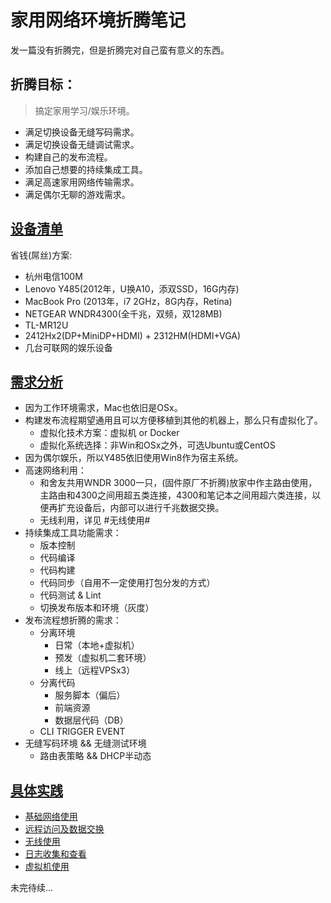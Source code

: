 # 家用网络环境折腾笔记

发一篇没有折腾完，但是折腾完对自己蛮有意义的东西。

## 折腾目标：

> 搞定家用学习/娱乐环境。

- 满足切换设备无缝写码需求。
- 满足切换设备无缝调试需求。
- 构建自己的发布流程。
- 添加自己想要的持续集成工具。
- 满足高速家用网络传输需求。
- 满足偶尔无聊的游戏需求。

## [设备清单](https://github.com/soulteary/CodesPlan#%E8%AE%BE%E5%A4%87%E6%B8%85%E5%8D%95)

省钱(屌丝)方案:

- 杭州电信100M
- Lenovo Y485(2012年，U换A10，添双SSD，16G内存)
- MacBook Pro (2013年，i7 2GHz，8G内存，Retina)
- NETGEAR WNDR4300(全千兆，双频，双128MB)
- TL-MR12U
- 2412Hx2(DP+MiniDP+HDMI) + 2312HM(HDMI+VGA)
- 几台可联网的娱乐设备

## [需求分析](https://github.com/soulteary/CodesPlan#%E9%9C%80%E6%B1%82%E5%88%86%E6%9E%90)

- 因为工作环境需求，Mac也依旧是OSx。
- 构建发布流程期望通用且可以方便移植到其他的机器上，那么只有虚拟化了。
  - 虚拟化技术方案：虚拟机 or Docker
  - 虚拟化系统选择：非Win和OSx之外，可选Ubuntu或CentOS
- 因为偶尔娱乐，所以Y485依旧使用Win8作为宿主系统。
- 高速网络利用：
  - 和舍友共用WNDR 3000一只，(固件原厂不折腾)放家中作主路由使用，主路由和4300之间用超五类连接，4300和笔记本之间用超六类连接，以便再扩充设备后，内部可以进行千兆数据交换。
  - 无线利用，详见 #无线使用#
- 持续集成工具功能需求：
  - 版本控制
  - 代码编译
  - 代码构建
  - 代码同步（自用不一定使用打包分发的方式）
  - 代码测试 & Lint
  - 切换发布版本和环境（灰度）
- 发布流程想折腾的需求：
  - 分离环境
      - 日常（本地+虚拟机）
      - 预发（虚拟机二套环境）
      - 线上（远程VPSx3）
  - 分离代码
      - 服务脚本（偏后）
      - 前端资源
      - 数据层代码（DB）
  - CLI TRIGGER EVENT
- 无缝写码环境 && 无缝测试环境
  - 路由表策略 && DHCP半动态

## [具体实践](https://github.com/soulteary/CodesPlan#%E5%85%B7%E4%BD%93%E5%AE%9E%E8%B7%B5)

- [基础网络使用](https://github.com/soulteary/CodesPlan/blob/master/network.md)
- [远程访问及数据交换](https://github.com/soulteary/CodesPlan/blob/master/remote.md)
- [无线使用](https://github.com/soulteary/CodesPlan/blob/master/wifi.md)
- [日志收集和查看](https://github.com/soulteary/CodesPlan/blob/master/log.md)
- [虚拟机使用](https://github.com/soulteary/CodesPlan/blob/master/vm.md)

未完待续...
